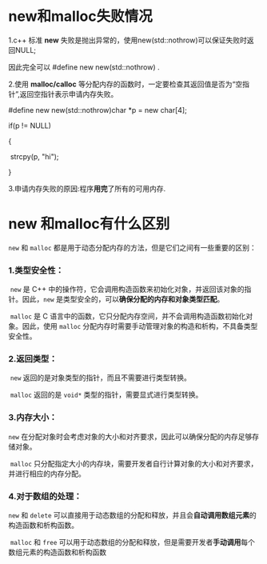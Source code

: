 # new和malloc失败情况

1.c++ 标准 **new** 失败是抛出异常的，使用new(std::nothrow)可以保证失败时返回NULL;

因此完全可以 #define new new(std::nothrow) .

2.使用 **malloc/calloc** 等分配内存的函数时，一定要检查其返回值是否为“空指针”,返回空指针表示申请内存失败。

\#define new new(std::nothrow)char *p = new char[4];

if(p != NULL)

{

​      strcpy(p, "hi");  

}

3.申请内存失败的原因:程序**用完**了所有的可用内存.





# **new 和malloc有什么区别**

`new` 和 `malloc` 都是用于动态分配内存的方法，但是它们之间有一些重要的区别：



### 1.类型安全性：

​    `new` 是 C++ 中的操作符，它会调用构造函数来初始化对象，并返回该对象的指针。因此，`new` 是类型安全的，可以**确保分配的内存和对象类型匹配**。

​    `malloc` 是 C 语言中的函数，它只分配内存空间，并不会调用构造函数初始化对象。因此，使用 `malloc` 分配内存时需要手动管理对象的构造和析构，不具备类型安全性。



### 2.返回类型：

​    `new` 返回的是对象类型的指针，而且不需要进行类型转换。

​    `malloc` 返回的是 `void*` 类型的指针，需要显式进行类型转换。



### 3.内存大小：

   `new` 在分配对象时会考虑对象的大小和对齐要求，因此可以确保分配的内存足够存储对象。

​    `malloc` 只分配指定大小的内存块，需要开发者自行计算对象的大小和对齐要求，并进行相应的内存分配。



### 4.对于数组的处理：

   `new` 和 `delete` 可以直接用于动态数组的分配和释放，并且会**自动调用数组元素**的构造函数和析构函数。

​    `malloc` 和 `free` 可以用于动态数组的分配和释放，但是需要开发者**手动调用**每个数组元素的构造函数和析构函数